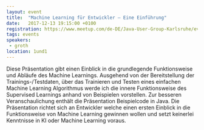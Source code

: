 ```yaml
---
layout: event
title:  "Machine Learning für Entwickler – Eine Einführung"
date:   2017-12-13 19:15:00 +0100
registration: https://www.meetup.com/de-DE/Java-User-Group-Karlsruhe/events/244488775/
tags: events
speakers:
 - groth
location: 1und1
---
```


Diese Präsentation gibt einen Einblick in die grundlegende Funktionsweise und Abläufe des Machine Learnings. Ausgehend von der Bereitstellung der Trainings-/Testdaten, über das Trainieren und Testen eines einfachen Machine Learning Algorithmus werde ich die innere Funktionsweise des Supervised Learnings anhand von Beispielen vorstellen. Zur besseren Veranschaulichung enthält die Präsentation Beispielcode in Java. 
Die Präsentation richtet sich an Entwickler welche einen ersten Einblick in die Funktionsweise von Machine Learning gewinnen wollen und setzt keinerlei  Kenntnisse in KI oder Machine Learning voraus.